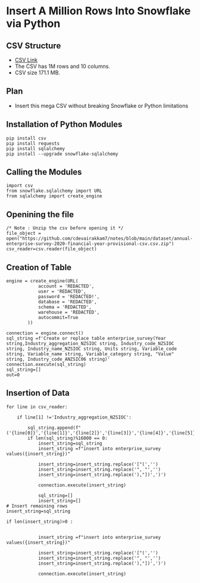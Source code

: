 # Insert A Million Rows Into Snowflake via Python

## CSV Structure  
* [CSV Link](https://github.com/cdevairakkam7/notes/blob/main/dataset/annual-enterprise-survey-2020-financial-year-provisional-csv.csv.zip)
* The CSV has 1M rows and 10 columns. 
* CSV size 171.1 MB.

## Plan 
* Insert this mega CSV without breaking Snowflake or Python limitations 

## Installation of Python Modules 
```
pip install csv 
pip install requests 
pip install sqlalchemy
pip install --upgrade snowflake-sqlalchemy
```

## Calling the Modules 
```
import csv
from snowflake.sqlalchemy import URL
from sqlalchemy import create_engine
```

## Openining the file 
```
/* Note : Unzip the csv before opening it */
file_object = open("https://github.com/cdevairakkam7/notes/blob/main/dataset/annual-enterprise-survey-2020-financial-year-provisional-csv.csv.zip")
csv_reader=csv.reader(file_object)
```

## Creation of Table 
```
engine = create_engine(URL(
            account = 'REDACTED',
            user = 'REDACTED',
            password = 'REDACTED!',
            database = 'REDACTED',
            schema = 'REDACTED',
            warehouse = 'REDACTED',
            autocommit=True
        ))

connection = engine.connect()
sql_string =f'Create or replace table enterprise_survey(Year  string,Industry_aggregation_NZSIOC string, Industry_code_NZSIOC string, Industry_name_NZSIOC string, Units string, Variable_code string, Variable_name string, Variable_category string, "Value" string, Industry_code_ANZSIC06 string)'
connection.execute(sql_string)
sql_string=[]
out=0
```

## Insertion of Data 
```
for line in csv_reader:
 
    if line[1] !='Industry_aggregation_NZSIOC':
    
        sql_string.append(f"('{line[0]}','{line[1]}','{line[2]}','{line[3]}','{line[4]}','{line[5]}','{line[6]}','{line[7]}','{line[8]}','{line[9]}'),")
        if len(sql_string)%16000 == 0:
            insert_string=sql_string 
            insert_string =f"insert into enterprise_survey values({insert_string})"
            
            insert_string=insert_string.replace('["(','')
            insert_string=insert_string.replace('", "','')
            insert_string=insert_string.replace('),"])',')')
            
            connection.execute(insert_string)
            
            sql_string=[]
            insert_string=[]
# Insert remaining rows
insert_string=sql_string

if len(insert_string)>0 :


            insert_string =f"insert into enterprise_survey values({insert_string})"

            insert_string=insert_string.replace('["(','')
            insert_string=insert_string.replace('", "','')
            insert_string=insert_string.replace('),"])',')')

            connection.execute(insert_string)
            
            
```
